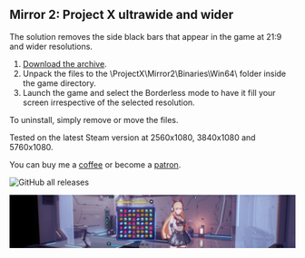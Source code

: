 ## Mirror 2: Project X ultrawide and wider
The solution removes the side black bars that appear in the game at 21:9 and wider resolutions.

1. [Download the archive](/../../releases).
2. Unpack the files to the \ProjectX\Mirror2\Binaries\Win64\ folder inside the game directory.
3. Launch the game and select the Borderless mode to have it fill your screen irrespective of the selected resolution.

To uninstall, simply remove or move the files.

Tested on the latest Steam version at 2560x1080, 3840x1080 and 5760x1080.

You can buy me a [coffee](https://ko-fi.com/rozziroxx) or become a [patron](https://www.patreon.com/rozzi).

![GitHub all releases](https://img.shields.io/github/downloads/RoseTheFlower/Mirror2Ultrawide/total?style=flat-square)

![](preview.jpg)
